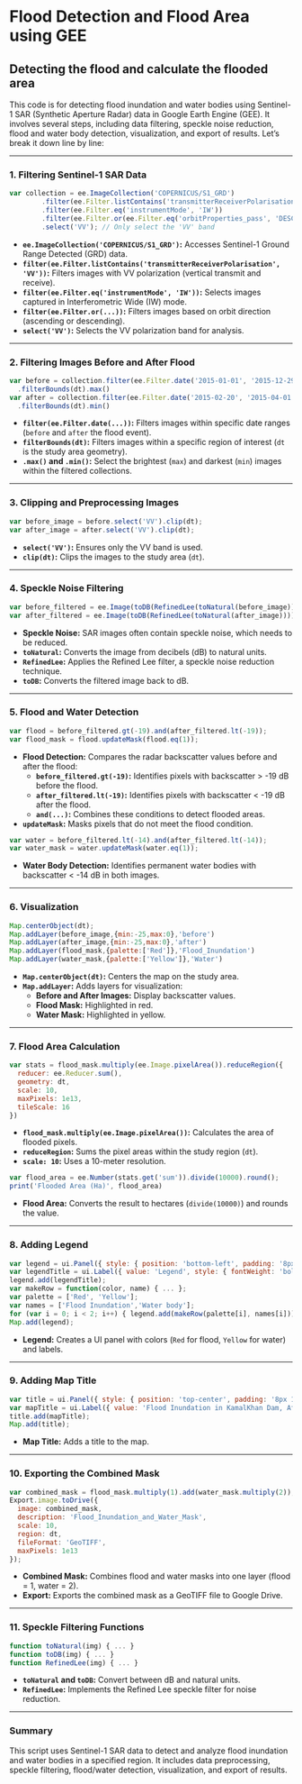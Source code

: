 # Flood Detection and Flood Area using GEE
Detecting the flood and calculate the flooded area 
--------

This code is for detecting flood inundation and water bodies using Sentinel-1 SAR (Synthetic Aperture Radar) data in Google Earth Engine (GEE). It involves several steps, including data filtering, speckle noise reduction, flood and water body detection, visualization, and export of results. Let’s break it down line by line:

---

### **1. Filtering Sentinel-1 SAR Data**
```javascript
var collection = ee.ImageCollection('COPERNICUS/S1_GRD')
        .filter(ee.Filter.listContains('transmitterReceiverPolarisation', 'VV'))
        .filter(ee.Filter.eq('instrumentMode', 'IW'))
        .filter(ee.Filter.or(ee.Filter.eq('orbitProperties_pass', 'DESCENDING'),ee.Filter.eq('orbitProperties_pass', 'ASCENDING')))
        .select('VV'); // Only select the 'VV' band
```
- **`ee.ImageCollection('COPERNICUS/S1_GRD')`:** Accesses Sentinel-1 Ground Range Detected (GRD) data.
- **`filter(ee.Filter.listContains('transmitterReceiverPolarisation', 'VV'))`:** Filters images with VV polarization (vertical transmit and receive).
- **`filter(ee.Filter.eq('instrumentMode', 'IW'))`:** Selects images captured in Interferometric Wide (IW) mode.
- **`filter(ee.Filter.or(...))`:** Filters images based on orbit direction (ascending or descending).
- **`select('VV')`:** Selects the VV polarization band for analysis.


---

### **2. Filtering Images Before and After Flood**
```javascript
var before = collection.filter(ee.Filter.date('2015-01-01', '2015-12-29'))
  .filterBounds(dt).max()
var after = collection.filter(ee.Filter.date('2015-02-20', '2015-04-01'))
  .filterBounds(dt).min()
```
- **`filter(ee.Filter.date(...))`:** Filters images within specific date ranges (`before` and `after` the flood event).
- **`filterBounds(dt)`:** Filters images within a specific region of interest (`dt` is the study area geometry).
- **`.max()` and `.min()`:** Select the brightest (`max`) and darkest (`min`) images within the filtered collections.

---

### **3. Clipping and Preprocessing Images**
```javascript
var before_image = before.select('VV').clip(dt);
var after_image = after.select('VV').clip(dt);
```
- **`select('VV')`:** Ensures only the VV band is used.
- **`clip(dt)`:** Clips the images to the study area (`dt`).

---

### **4. Speckle Noise Filtering**
```javascript
var before_filtered = ee.Image(toDB(RefinedLee(toNatural(before_image))))
var after_filtered = ee.Image(toDB(RefinedLee(toNatural(after_image))))
```
- **Speckle Noise:** SAR images often contain speckle noise, which needs to be reduced.
- **`toNatural`:** Converts the image from decibels (dB) to natural units.
- **`RefinedLee`:** Applies the Refined Lee filter, a speckle noise reduction technique.
- **`toDB`:** Converts the filtered image back to dB.

---

### **5. Flood and Water Detection**
```javascript
var flood = before_filtered.gt(-19).and(after_filtered.lt(-19));
var flood_mask = flood.updateMask(flood.eq(1));
```
- **Flood Detection:** Compares the radar backscatter values before and after the flood:
  - **`before_filtered.gt(-19)`:** Identifies pixels with backscatter > -19 dB before the flood.
  - **`after_filtered.lt(-19)`:** Identifies pixels with backscatter < -19 dB after the flood.
  - **`and(...)`:** Combines these conditions to detect flooded areas.
- **`updateMask`:** Masks pixels that do not meet the flood condition.

```javascript
var water = before_filtered.lt(-14).and(after_filtered.lt(-14));
var water_mask = water.updateMask(water.eq(1));
```
- **Water Body Detection:** Identifies permanent water bodies with backscatter < -14 dB in both images.

---

### **6. Visualization**
```javascript
Map.centerObject(dt);
Map.addLayer(before_image,{min:-25,max:0},'before')
Map.addLayer(after_image,{min:-25,max:0},'after')
Map.addLayer(flood_mask,{palette:['Red']},'Flood_Inundation')
Map.addLayer(water_mask,{palette:['Yellow']},'Water')
```
- **`Map.centerObject(dt)`:** Centers the map on the study area.
- **`Map.addLayer`:** Adds layers for visualization:
  - **Before and After Images:** Display backscatter values.
  - **Flood Mask:** Highlighted in red.
  - **Water Mask:** Highlighted in yellow.

---

### **7. Flood Area Calculation**
```javascript
var stats = flood_mask.multiply(ee.Image.pixelArea()).reduceRegion({
  reducer: ee.Reducer.sum(),
  geometry: dt,
  scale: 10,
  maxPixels: 1e13,
  tileScale: 16
})
```
- **`flood_mask.multiply(ee.Image.pixelArea())`:** Calculates the area of flooded pixels.
- **`reduceRegion`:** Sums the pixel areas within the study region (`dt`).
- **`scale: 10`:** Uses a 10-meter resolution.

```javascript
var flood_area = ee.Number(stats.get('sum')).divide(10000).round();
print('Flooded Area (Ha)', flood_area)
```
- **Flood Area:** Converts the result to hectares (`divide(10000)`) and rounds the value.

---

### **8. Adding Legend**
```javascript
var legend = ui.Panel({ style: { position: 'bottom-left', padding: '8px 15px' } });
var legendTitle = ui.Label({ value: 'Legend', style: { fontWeight: 'bold', fontSize: '18px' } });
legend.add(legendTitle);
var makeRow = function(color, name) { ... };
var palette = ['Red', 'Yellow'];
var names = ['Flood Inundation','Water body'];
for (var i = 0; i < 2; i++) { legend.add(makeRow(palette[i], names[i])); }
Map.add(legend);
```
- **Legend:** Creates a UI panel with colors (`Red` for flood, `Yellow` for water) and labels.

---

### **9. Adding Map Title**
```javascript
var title = ui.Panel({ style: { position: 'top-center', padding: '8px 15px' } });
var mapTitle = ui.Label({ value: 'Flood Inundation in KamalKhan Dam, Afghanestan', style: { fontWeight: 'bold', fontSize: '13px' } });
title.add(mapTitle);
Map.add(title);
```
- **Map Title:** Adds a title to the map.

---

### **10. Exporting the Combined Mask**
```javascript
var combined_mask = flood_mask.multiply(1).add(water_mask.multiply(2));
Export.image.toDrive({
  image: combined_mask,
  description: 'Flood_Inundation_and_Water_Mask',
  scale: 10,
  region: dt,
  fileFormat: 'GeoTIFF',
  maxPixels: 1e13
});
```
- **Combined Mask:** Combines flood and water masks into one layer (flood = 1, water = 2).
- **Export:** Exports the combined mask as a GeoTIFF file to Google Drive.

---

### **11. Speckle Filtering Functions**
```javascript
function toNatural(img) { ... }
function toDB(img) { ... }
function RefinedLee(img) { ... }
```
- **`toNatural` and `toDB`:** Convert between dB and natural units.
- **`RefinedLee`:** Implements the Refined Lee speckle filter for noise reduction.

---

### **Summary**
This script uses Sentinel-1 SAR data to detect and analyze flood inundation and water bodies in a specified region. It includes data preprocessing, speckle filtering, flood/water detection, visualization, and export of results.
